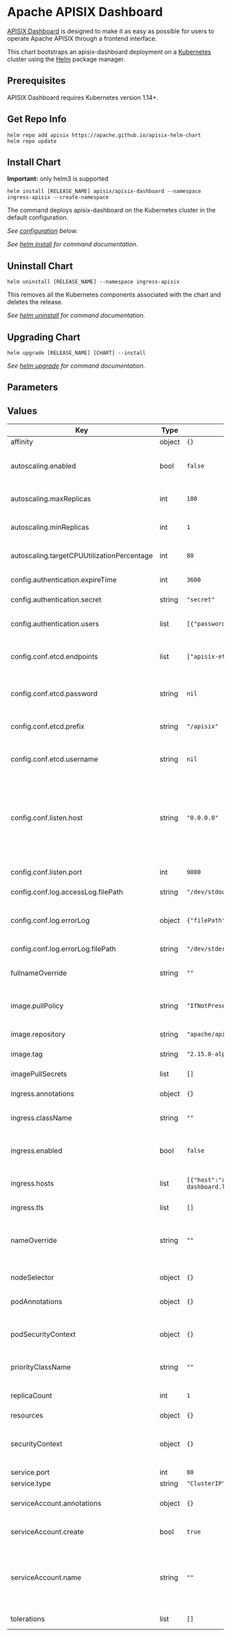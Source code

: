 # Apache APISIX Dashboard

[APISIX Dashboard](https://github.com/apache/apisix-dashboard/) is designed to make it as easy as possible for users to operate Apache APISIX through a frontend interface.

This chart bootstraps an apisix-dashboard deployment on a [Kubernetes](http://kubernetes.io) cluster using the [Helm](https://helm.sh) package manager.

## Prerequisites

APISIX Dashboard requires Kubernetes version 1.14+.

## Get Repo Info

```console
helm repo add apisix https://apache.github.io/apisix-helm-chart
helm repo update
```

## Install Chart

**Important:** only helm3 is supported

```console
helm install [RELEASE_NAME] apisix/apisix-dashboard --namespace ingress-apisix --create-namespace
```

The command deploys apisix-dashboard on the Kubernetes cluster in the default configuration.

_See [configuration](#configuration) below._

_See [helm install](https://helm.sh/docs/helm/helm_install/) for command documentation._

## Uninstall Chart

```console
helm uninstall [RELEASE_NAME] --namespace ingress-apisix
```

This removes all the Kubernetes components associated with the chart and deletes the release.

_See [helm uninstall](https://helm.sh/docs/helm/helm_uninstall/) for command documentation._

## Upgrading Chart

```console
helm upgrade [RELEASE_NAME] [CHART] --install
```

_See [helm upgrade](https://helm.sh/docs/helm/helm_upgrade/) for command documentation._

## Parameters

## Values

| Key | Type | Default | Description |
|-----|------|---------|-------------|
| affinity | object | `{}` |  |
| autoscaling.enabled | bool | `false` | Enable autoscaling for Apache APISIX Dashboard deployment |
| autoscaling.maxReplicas | int | `100` | Maximum number of replicas to scale out |
| autoscaling.minReplicas | int | `1` | Minimum number of replicas to scale back |
| autoscaling.targetCPUUtilizationPercentage | int | `80` | Target CPU utilization percentage |
| config.authentication.expireTime | int | `3600` | JWT token expire time, in second |
| config.authentication.secret | string | `"secret"` | Secret for jwt token generation |
| config.authentication.users | list | `[{"password":"admin","username":"admin"}]` | Specifies username and password for login manager api. |
| config.conf.etcd.endpoints | list | `["apisix-etcd:2379"]` | Supports defining multiple etcd host addresses for an etcd cluster |
| config.conf.etcd.password | string | `nil` | Specifies etcd basic auth password if enable etcd auth |
| config.conf.etcd.prefix | string | `"/apisix"` | apisix configurations prefix |
| config.conf.etcd.username | string | `nil` | Specifies etcd basic auth username if enable etcd auth |
| config.conf.listen.host | string | `"0.0.0.0"` | The address on which the Manager API should listen. The default value is 0.0.0.0, if want to specify, please enable it. This value accepts IPv4, IPv6, and hostname. |
| config.conf.listen.port | int | `9000` | The port on which the Manager API should listen. |
| config.conf.log.accessLog.filePath | string | `"/dev/stdout"` | Error log path |
| config.conf.log.errorLog | object | `{"filePath":"/dev/stderr","level":"warn"}` | Error log level. Supports levels, lower to higher: debug, info, warn, error, panic, fatal |
| config.conf.log.errorLog.filePath | string | `"/dev/stderr"` | Access log path |
| fullnameOverride | string | `""` | String to fully override apisix-dashboard.fullname template |
| image.pullPolicy | string | `"IfNotPresent"` | Apache APISIX Dashboard image pull policy |
| image.repository | string | `"apache/apisix-dashboard"` | Apache APISIX Dashboard image repository |
| image.tag | string | `"2.15.0-alpine"` |  |
| imagePullSecrets | list | `[]` | Docker registry secret names as an array |
| ingress.annotations | object | `{}` | Ingress annotations |
| ingress.className | string | `""` | Kubernetes 1.18+ support ingressClassName attribute |
| ingress.enabled | bool | `false` | Set to true to enable ingress record generation |
| ingress.hosts | list | `[{"host":"apisix-dashboard.local","paths":[]}]` | The list of hostnams to be covered with this ingress record |
| ingress.tls | list | `[]` | Create TLS Secret |
| nameOverride | string | `""` | String to partially override apisix-dashboard.fullname template (will maintain the release name) |
| nodeSelector | object | `{}` | Node labels for pod assignment |
| podAnnotations | object | `{}` | Apache APISIX Dashboard Pod annotations |
| podSecurityContext | object | `{}` | Set the securityContext for Apache APISIX Dashboard pods |
| priorityClassName | string | `""` | Set the [priorityClassName](https://kubernetes.io/docs/concepts/scheduling-eviction/pod-priority-preemption/#pod-priority) for pods |
| replicaCount | int | `1` | Number of Apache APISIX Dashboard nodes |
| resources | object | `{}` |  |
| securityContext | object | `{}` | Set the securityContext for Apache APISIX Dashboard container |
| service.port | int | `80` | Service HTTP port |
| service.type | string | `"ClusterIP"` | Service type |
| serviceAccount.annotations | object | `{}` | Annotations to add to the service account |
| serviceAccount.create | bool | `true` | Specifies whether a service account should be created |
| serviceAccount.name | string | `""` | The name of the service account to use. If not set and create is true, a name is generated using the fullname template |
| tolerations | list | `[]` | Tolerations for pod assignment |
